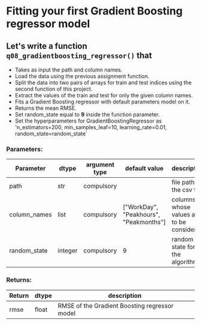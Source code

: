 # Fitting your first Gradient Boosting regressor model

## Let's write a function `q08_gradientboosting_regressor()` that
* Takes as input the path and column names.
* Load the data using the previous assignment function.
* Split the data into two pairs of arrays for train and test indices using the second function of this project. 
* Extract the values of the train and test for only the given column names.
* Fits a Gradient Boosting regressor with default parameters model on it.
* Returns the mean RMSE.
* Set random_state equal to **9** inside the function parameter.
* Set the hyperparameters for GradientBoostingRegressor as 'n_estimators=200, min_samples_leaf=10, learning_rate=0.01, random_state=random_state`

### Parameters:

| Parameter | dtype | argument type | default value | description |
| --- | --- | --- | --- | --- |
| path | str | compulsory | | file path of the csv file |
| column_names | list | compulsory | ["WorkDay", "Peakhours", "Peakmonths"] | columns whose values are to be considered |
|random_state|integer|compulsory|9|random state for the algorithm|

### Returns:

| Return | dtype | description |
| --- | --- | --- |
| rmse | float | RMSE of the Gradient Boosting regressor model |
